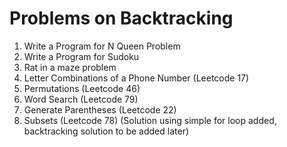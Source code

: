 # Problems on Backtracking

1. Write a Program for N Queen Problem
2. Write a Program for Sudoku
3. Rat in a maze problem
4. Letter Combinations of a Phone Number (Leetcode 17)
5. Permutations (Leetcode 46)
6. Word Search (Leetcode 79)
7. Generate Parentheses (Leetcode 22)
8. Subsets (Leetcode 78) (Solution using simple for loop added, backtracking solution to be added later)

